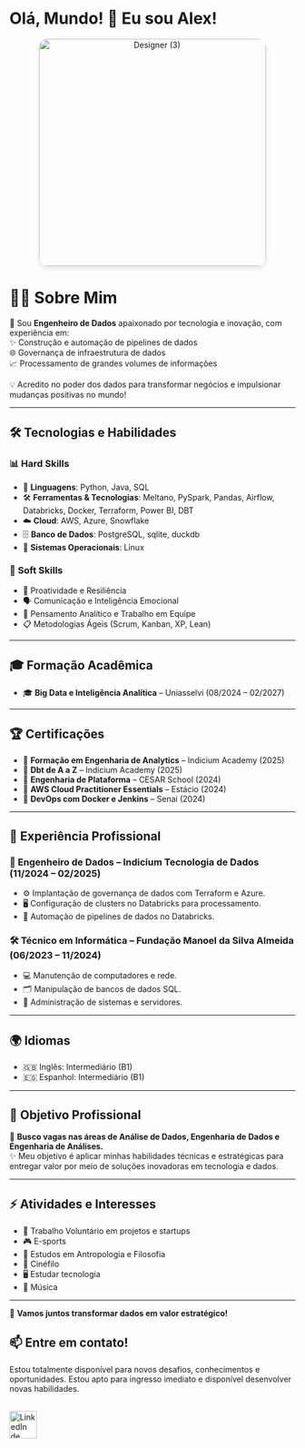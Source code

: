 # Olá, Mundo! 👋 Eu sou Alex!

<div align="center">
  <img src="https://github.com/user-attachments/assets/d2e47760-db1d-4c01-a4d5-19455d818136" alt="Designer (3)" width="400" style="border-radius: 15px; box-shadow: 0 4px 8px rgba(0, 0, 0, 0.1); transition: transform 0.3s ease;"/>
</div>

<style>
  img:hover {
    transform: scale(1.05);
  }
</style>

# 👨‍💻 Sobre Mim  
🚀 Sou **Engenheiro de Dados** apaixonado por tecnologia e inovação, com experiência em:  
✨ Construção e automação de pipelines de dados  
🌐 Governança de infraestrutura de dados  
📈 Processamento de grandes volumes de informações  

💡 Acredito no poder dos dados para transformar negócios e impulsionar mudanças positivas no mundo!

---

## 🛠️ Tecnologias e Habilidades  
### 📊 **Hard Skills**  
- 🐍 **Linguagens**: Python, Java, SQL
- 🛠️ **Ferramentas & Tecnologias**: Meltano, PySpark, Pandas, Airflow, Databricks, Docker, Terraform, Power BI, DBT  
- ☁️ **Cloud**: AWS, Azure, Snowflake  
- 🗄️ **Banco de Dados**: PostgreSQL, sqlite, duckdb
- 🐧 **Sistemas Operacionais**: Linux  

### 🌟 **Soft Skills**  
- 🤝 Proatividade e Resiliência  
- 🗣️ Comunicação e Inteligência Emocional  
- 🧠 Pensamento Analítico e Trabalho em Equipe  
- 📋 Metodologias Ágeis (Scrum, Kanban, XP, Lean)  

---

## 🎓 Formação Acadêmica  
- 🎓 **Big Data e Inteligência Analítica** – Uniasselvi (08/2024 – 02/2027)

---

## 🏆 Certificações  
- 📜 **Formação em Engenharia de Analytics** – Indicium Academy (2025)  
- 📜 **Dbt de A a Z** – Indicium Academy (2025)  
- 📜 **Engenharia de Plataforma** – CESAR School (2024)  
- 📜 **AWS Cloud Practitioner Essentials** – Estácio (2024)  
- 📜 **DevOps com Docker e Jenkins** – Senai (2024)  

---

## 💼 Experiência Profissional  
### **🚀 Engenheiro de Dados** – Indicium Tecnologia de Dados (11/2024 – 02/2025)  
- ⚙️ Implantação de governança de dados com Terraform e Azure.  
- 🖥️ Configuração de clusters no Databricks para processamento.  
- 🤖 Automação de pipelines de dados no Databricks.  

### **🛠️ Técnico em Informática** – Fundação Manoel da Silva Almeida (06/2023 – 11/2024)  
- 💻 Manutenção de computadores e rede.  
- 🗂️ Manipulação de bancos de dados SQL.  
- 🔧 Administração de sistemas e servidores.  

---

## 🌍 Idiomas  
- 🇬🇧 Inglês: Intermediário (B1)  
- 🇪🇸 Espanhol: Intermediário (B1)  

---

## 🎯 Objetivo Profissional  
📌 **Busco vagas nas áreas de Análise de Dados, Engenharia de Dados e Engenharia de Análises.**  
✨ Meu objetivo é aplicar minhas habilidades técnicas e estratégicas para entregar valor por meio de soluções inovadoras em tecnologia e dados.

---

## ⚡ Atividades e Interesses  
- 🤝 Trabalho Voluntário em projetos e startups  
- 🎮 E-sports  
- 📖 Estudos em Antropologia e Filosofia  
- 🎥 Cinéfilo  
- 🖥️ Estudar tecnologia  
- 🎵 Música  

---

🌟 **Vamos juntos transformar dados em valor estratégico!**

## 📫 Entre em contato!
Estou totalmente disponível para novos desafios, conhecimentos e oportunidades. Estou apto para ingresso imediato e disponível desenvolver novas habilidades.

<br>
<a href="https://www.linkedin.com/in/alexmiqueias/" target="_blank">
    <img src="https://img.icons8.com/color/48/000000/linkedin.png" alt="LinkedIn de Alex Miqueias" style="width:48px;height:48px;">
</a>


